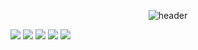 <div align="center">
  
![header](https://capsule-render.vercel.app/api?type=soft&text=Josh)
</div>

<img src="https://img.shields.io/badge/kotlin-7F52FF?style=for-the-badge&logo=kotlin&logoColor=white">
<img src="https://img.shields.io/badge/python-3776AB?style=for-the-badge&logo=python&logoColor=white">
<img src="https://img.shields.io/badge/java-007396?style=for-the-badge&logo=java&logoColor=white">
<img src="https://img.shields.io/badge/intelliJ-000000?style=for-the-badge&logo=intelliJ&logoColor=white">
<img src="https://img.shields.io/badge/android studio-3DDC84?style=for-the-badge&logo=android studio&logoColor=white">
